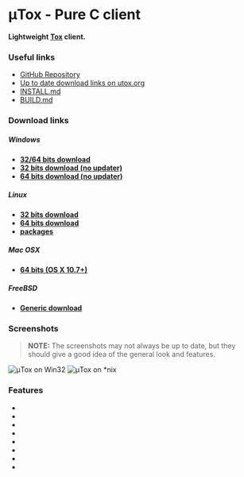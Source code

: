 # μTox - Pure C client
**Lightweight [Tox](https://github.com/irungentoo/ProjectTox-Core) client.**

<div class="container-fluid">
  <div class="row">
    <div class="col-xs-6 col-md-5" markdown="1">
      <h3>Useful links</h3>
      <ul>
        <li><a href="https://github.com/notsecure/uTox">GitHub Repository</a></li>
        <li><a href="http://utox.org">Up to date download links on utox.org</a></li>
        <li><a href="https://github.com/notsecure/uTox/blob/master/docs/INSTALL.md">INSTALL.md</a></li>
        <li><a href="https://github.com/notsecure/uTox/blob/master/docs/BUILD.md">BUILD.md</a></li>
      </ul>

### Download links
##### **Windows**
- [**32/64 bits download**](https://github.com/notsecure/utox-update/releases/download/latest/utox_runner.zip)
- [**32 bits download (no updater)**](https://build.tox.chat/view/Clients/job/uTox_build_windows_x86_release/lastSuccessfulBuild/artifact/utox_windows_x86.zip)
- [**64 bits download (no updater)**](https://build.tox.chat/view/Clients/job/uTox_build_windows_x86-64_release/lastSuccessfulBuild/artifact/utox_windows_x86-64.zip)

##### **Linux**
- [**32 bits download**](https://build.tox.chat/view/Clients/job/uTox_build_linux_x86_release/lastSuccessfulBuild/artifact/utox_linux_x86.tar.xz)
- [**64 bits download**](https://build.tox.chat/view/Clients/job/uTox_build_linux_x86-64_release/lastSuccessfulBuild/artifact/utox_linux_x86-64.tar.xz)
- [**packages**](https://wiki.tox.chat/binaries#gnulinux)

##### **Mac OSX**
- [**64 bits (OS X 10.7+)**](https://zodiaclabs.org/storage/c1/uTox-0.3.2.dmg)

##### **FreeBSD**
- [**Generic download**](https://www.freshports.org/net-im/uTox)
    </div>
    <div class="col-xs-12 col-md-7" markdown="1">
### Screenshots
> **NOTE:**
> The screenshots may not always be up to date, but they should give a good idea of the general look and features.

![μTox on Win32](https://raw.github.com/notsecure/uTox/master/images/uTox-win32.png "μTox running on Windows 8")
![μTox on *nix](https://raw.github.com/notsecure/uTox/master/images/uTox-xlib.png "μTox running on lubuntu")
    </div>
  </div>
</div>

### Features
-
-
-
-
-
-
-
-
